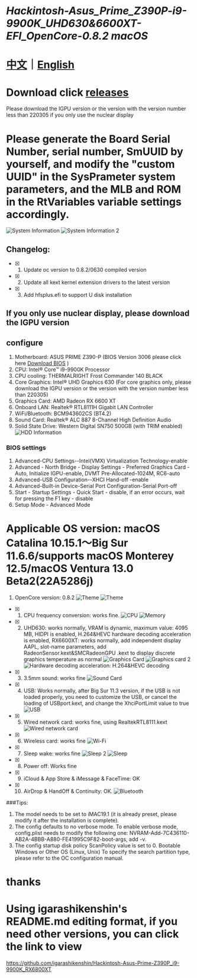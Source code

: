 # *Hackintosh-Asus_Prime_Z390P-i9-9900K_UHD630&6600XT-EFI_OpenCore-0.8.2 macOS*

# [中文](https://github.com/jhihhe/Hackintosh-Asus_Prime_Z390P-i9-9900K_UHD630-RX-6600XT-EFI_OpenCore-0.8.2-macOS/blob/main/README.md)｜[English](https://github.com/jhihhe/Hackintosh-Asus_Prime_Z390P-i9-9900K_UHD630-RX-6600XT-EFI_OpenCore-0.8.2-macOS/blob/main/README-EN.md)

# Download click [releases](https://github.com/jhihhe/Hackintosh-Asus_Prime_Z390P-i9-9900K_UHD630-RX-6600XT-EFI_OpenCore-0.8.2-macOS/releases)
Please download the IGPU version or the version with the version number less than 220305 if you only use the nuclear display
# Please generate the Board Serial Number, serial number, SmUUID by yourself, and modify the "custom UUID" in the SysPrameter system parameters, and the MLB and ROM in the RtVariables variable settings accordingly.

![System Information](https://i.postimg.cc/cLKjSQZq/i-Shot-2022-06-30-22-31-28.png)
![System Information 2](https://i.postimg.cc/BZgRcSNz/i-Shot-2022-06-30-22-31-44.png)

## Changelog:
- [x] 1. Update oc version to 0.8.2/0630 compiled version
- [x] 2. Update all kext kernel extension drivers to the latest version
- [x] 3. Add hfsplus.efi to support U disk installation

## If you only use nuclear display, please download the IGPU version

## configure
1. Motherboard: ASUS PRIME Z390-P (BIOS Version 3006 please click here [Download BIOS](https://www.asus.com/us/motherboards-components/motherboards/prime/prime-z390-p/HelpDesk_BIOS/) )
1. CPU: Intel® Core™ i9-9900K Processor
1. CPU cooling: THERMALRIGHT Frost Commander 140 BLACK
1. Core Graphics: Intel® UHD Graphics 630 (For core graphics only, please download the IGPU version or the version with the version number less than 220305)
1. Graphics Card: AMD Radeon RX 6600 XT
1. Onboard LAN: Realtek® RTL8111H Gigabit LAN Controller
1. WiFi/Bluetooth: BCM943602CS (BT4.2)
1. Sound Card: Realtek® ALC 887 8-Channel High Definition Audio
1. Solid State Drive: Western Digital SN750 500GB (with TRIM enabled)
![HDD Information](https://tva1.sinaimg.cn/large/cec1774cly8h057sy9inrj21860u0tcy.jpg)

### BIOS settings
1. Advanced-CPU Settings--Intel(VMX) Virtualization Technology-enable
1. Advanced - North Bridge - Display Settings - Preferred Graphics Card - Auto, Initialize IGPU-enable, DVMT Pre-Allocated-1024M, RC6-auto
1. Advanced-USB Configuration--XHCI Hand-off -enable
1. Advanced-Built-in Device-Serial Port Configuration-Serial Port-off
1. Start - Startup Settings - Quick Start - disable, if an error occurs, wait for pressing the F1 key - disable
1. Setup Mode - Advanced Mode

# **Applicable OS version: macOS Catalina 10.15.1～Big Sur 11.6.6/supports macOS Monterey 12.5/macOS Ventura 13.0 Beta2(22A5286j)**
1. OpenCore version: 0.8.2 
![Theme](https://tva2.sinaimg.cn/large/cec1774cly8h1g75kzm0vj21hc0u0gmt.jpg)
![Theme](https://i.postimg.cc/yYVcNt5H/i-Shot-2022-07-01-09-57-21.png)
- [x] 1. CPU frequency conversion: works fine.
![CPU](https://tva4.sinaimg.cn/large/cec1774cly8h057spanbgj21860u0dio.jpg)
![Memory](https://tva2.sinaimg.cn/large/cec1774cly8h057svhmylj21860u0n0u.jpg)
- [x] 2. UHD630: works normally, VRAM is dynamic, maximum value: 4095 MB, HIDPI is enabled, H.264&HEVC hardware decoding acceleration is enabled, RX6600XT: works normally, add independent display AAPL, slot-name parameters, add RadeonSensor.kext&SMCRadeonGPU .kext to display discrete graphics temperature as normal
![Graphics Card](https://tva4.sinaimg.cn/large/cec1774cly8h1xkrsg9spj21eg0u00vz.jpg)
![Graphics card 2](https://tva2.sinaimg.cn/large/cec1774cly8h1xkmoixcpj20lq0tg0uz.jpg)
![Hardware decoding acceleration: H.264&HEVC decoding](https://tva3.sinaimg.cn/large/cec1774cly8h1xkojr9ugj21880u0421.jpg)
- [x] 3. 3.5mm sound: works fine
![Sound Card](https://tva3.sinaimg.cn/large/cec1774cly8h057stfz6fj21860u0gov.jpg)
- [x] 4. USB: Works normally, after Big Sur 11.3 version, if the USB is not loaded properly, you need to customize the USB, or cancel the loading of USBport.kext, and change the XhciPortLimit value to true
![USB](https://pic.imgdb.cn/item/62280dc95baa1a80abdfa1ee.png)
- [x] 5. Wired network card: works fine, using RealtekRTL8111.kext
![Wired network card](https://pic.imgdb.cn/item/62280dc95baa1a80abdfa1f6.png)
- [x] 6. Wireless card: works fine
![Wi-Fi](https://pic.imgdb.cn/item/62280dd25baa1a80abdfa953.png)
- [x] 7. Sleep wake: works fine
![Sleep 2](https://tva2.sinaimg.cn/large/cec1774cly8h057snf0lzj21860u0wh5.jpg)
![Sleep](https://tva1.sinaimg.cn/large/cec1774cly8h057wpxhe1j212p0u0410.jpg)
- [x] 8. Power off: Works fine
- [x] 9. iCloud & App Store & iMessage & FaceTime: OK
- [x] 10. AirDrop & HandOff & Continuity: OK.
![Bluetooth](https://pic.imgdb.cn/item/62280dcf5baa1a80abdfa682.png)

###Tips:

1. The model needs to be set to iMAC19.1 (it is already preset, please modify it after the installation is complete).
1. The config defaults to no verbose mode. To enable verbose mode, config.plist needs to modify the following one: NVRAM-Add-7C436110-AB2A-4BBB-A880-FE41995C9F82-boot-args, add -v.
1. The config startup disk policy ScanPolicy value is set to 0. Bootable Windows or Other OS (Linux, Unix) To specify the search partition type, please refer to the OC configuration manual.

# thanks
# Using igarashikenshin's README.md editing format, if you need other versions, you can click the link to view
https://github.com/igarashikenshin/Hackintosh-Asus-Prime-Z390P_i9-9900K_RX6800XT
